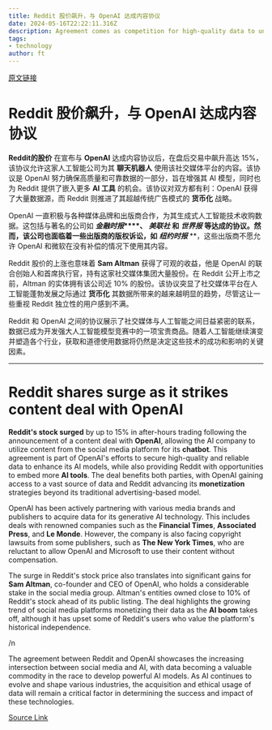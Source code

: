 ```yaml
---
title: Reddit 股价飙升，与 OpenAI 达成内容协议
date: 2024-05-16T22:22:11.316Z
description: Agreement comes as competition for high-quality data to underpin AI models intensifies
tags: 
- technology
author: ft
---
```


[原文链接](https://ft.com/content/2fb9b1d2-e191-4932-9e08-6cc295d94d2b)

# Reddit 股价飙升，与 OpenAI 达成内容协议

**Reddit的股价** 在宣布与 **OpenAI** 达成内容协议后，在盘后交易中飙升高达 15%，该协议允许这家人工智能公司为其 **聊天机器人** 使用该社交媒体平台的内容。该协议是 OpenAI 努力确保高质量和可靠数据的一部分，旨在增强其 AI 模型，同时也为 Reddit 提供了嵌入更多 **AI 工具** 的机会。该协议对双方都有利：OpenAI 获得了大量数据源，而 Reddit 则推进了其超越传统广告模式的 **货币化** 战略。

OpenAI 一直积极与各种媒体品牌和出版商合作，为其生成式人工智能技术收购数据。这包括与著名的公司如 **_金融时报_****、** **_美联社_** **和** **_世界报_** **等达成的协议。然而，该公司也面临着一些出版商的版权诉讼，如** **_纽约时报_** **，这些出版商不愿允许 OpenAI 和微软在没有补偿的情况下使用其内容。

Reddit 股价的上涨也意味着 **Sam Altman** 获得了可观的收益，他是 OpenAI 的联合创始人和首席执行官，持有这家社交媒体集团大量股份。在 Reddit 公开上市之前，Altman 的实体拥有该公司近 10% 的股份。该协议突显了社交媒体平台在人工智能蓬勃发展之际通过 **货币化** 其数据所带来的越来越明显的趋势，尽管这让一些重视 Reddit 独立性的用户感到不满。

Reddit 和 OpenAI 之间的协议展示了社交媒体与人工智能之间日益紧密的联系，数据已成为开发强大人工智能模型竞赛中的一项宝贵商品。随着人工智能继续演变并塑造各个行业，获取和道德使用数据将仍然是决定这些技术的成功和影响的关键因素。

---

# Reddit shares surge as it strikes content deal with OpenAI 

**Reddit's stock surged** by up to 15% in after-hours trading following the announcement of a content deal with **OpenAI**, allowing the AI company to utilize content from the social media platform for its **chatbot**. This agreement is part of OpenAI's efforts to secure high-quality and reliable data to enhance its AI models, while also providing Reddit with opportunities to embed more **AI tools**. The deal benefits both parties, with OpenAI gaining access to a vast source of data and Reddit advancing its **monetization** strategies beyond its traditional advertising-based model. 

OpenAI has been actively partnering with various media brands and publishers to acquire data for its generative AI technology. This includes deals with renowned companies such as the **Financial Times**, **Associated Press**, and **Le Monde**. However, the company is also facing copyright lawsuits from some publishers, such as **The New York Times**, who are reluctant to allow OpenAI and Microsoft to use their content without compensation. 

The surge in Reddit's stock price also translates into significant gains for **Sam Altman**, co-founder and CEO of OpenAI, who holds a considerable stake in the social media group. Altman's entities owned close to 10% of Reddit's stock ahead of its public listing. The deal highlights the growing trend of social media platforms monetizing their data as the **AI boom** takes off, although it has upset some of Reddit's users who value the platform's historical independence. 

/n

The agreement between Reddit and OpenAI showcases the increasing intersection between social media and AI, with data becoming a valuable commodity in the race to develop powerful AI models. As AI continues to evolve and shape various industries, the acquisition and ethical usage of data will remain a critical factor in determining the success and impact of these technologies.

[Source Link](https://ft.com/content/2fb9b1d2-e191-4932-9e08-6cc295d94d2b)


